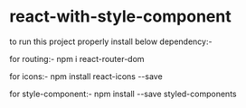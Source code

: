 # react-with-style-component

to run this project properly install below dependency:-

for routing:-
npm i react-router-dom

for icons:-
npm install react-icons --save

for style-component:-
npm install --save styled-components
